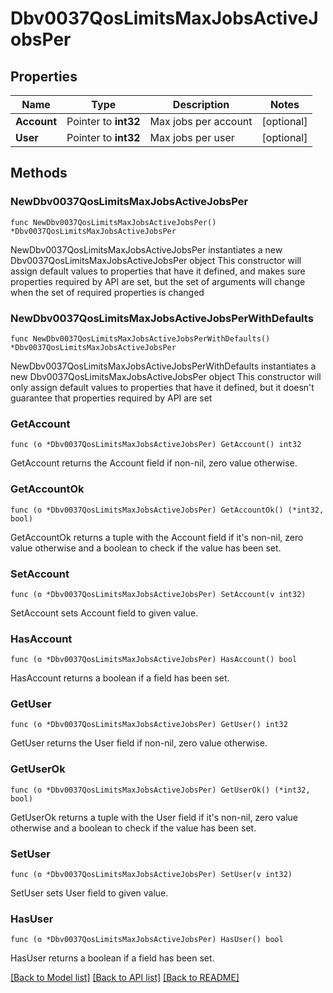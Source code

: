 # Dbv0037QosLimitsMaxJobsActiveJobsPer

## Properties

Name | Type | Description | Notes
------------ | ------------- | ------------- | -------------
**Account** | Pointer to **int32** | Max jobs per account | [optional] 
**User** | Pointer to **int32** | Max jobs per user | [optional] 

## Methods

### NewDbv0037QosLimitsMaxJobsActiveJobsPer

`func NewDbv0037QosLimitsMaxJobsActiveJobsPer() *Dbv0037QosLimitsMaxJobsActiveJobsPer`

NewDbv0037QosLimitsMaxJobsActiveJobsPer instantiates a new Dbv0037QosLimitsMaxJobsActiveJobsPer object
This constructor will assign default values to properties that have it defined,
and makes sure properties required by API are set, but the set of arguments
will change when the set of required properties is changed

### NewDbv0037QosLimitsMaxJobsActiveJobsPerWithDefaults

`func NewDbv0037QosLimitsMaxJobsActiveJobsPerWithDefaults() *Dbv0037QosLimitsMaxJobsActiveJobsPer`

NewDbv0037QosLimitsMaxJobsActiveJobsPerWithDefaults instantiates a new Dbv0037QosLimitsMaxJobsActiveJobsPer object
This constructor will only assign default values to properties that have it defined,
but it doesn't guarantee that properties required by API are set

### GetAccount

`func (o *Dbv0037QosLimitsMaxJobsActiveJobsPer) GetAccount() int32`

GetAccount returns the Account field if non-nil, zero value otherwise.

### GetAccountOk

`func (o *Dbv0037QosLimitsMaxJobsActiveJobsPer) GetAccountOk() (*int32, bool)`

GetAccountOk returns a tuple with the Account field if it's non-nil, zero value otherwise
and a boolean to check if the value has been set.

### SetAccount

`func (o *Dbv0037QosLimitsMaxJobsActiveJobsPer) SetAccount(v int32)`

SetAccount sets Account field to given value.

### HasAccount

`func (o *Dbv0037QosLimitsMaxJobsActiveJobsPer) HasAccount() bool`

HasAccount returns a boolean if a field has been set.

### GetUser

`func (o *Dbv0037QosLimitsMaxJobsActiveJobsPer) GetUser() int32`

GetUser returns the User field if non-nil, zero value otherwise.

### GetUserOk

`func (o *Dbv0037QosLimitsMaxJobsActiveJobsPer) GetUserOk() (*int32, bool)`

GetUserOk returns a tuple with the User field if it's non-nil, zero value otherwise
and a boolean to check if the value has been set.

### SetUser

`func (o *Dbv0037QosLimitsMaxJobsActiveJobsPer) SetUser(v int32)`

SetUser sets User field to given value.

### HasUser

`func (o *Dbv0037QosLimitsMaxJobsActiveJobsPer) HasUser() bool`

HasUser returns a boolean if a field has been set.


[[Back to Model list]](../README.md#documentation-for-models) [[Back to API list]](../README.md#documentation-for-api-endpoints) [[Back to README]](../README.md)



